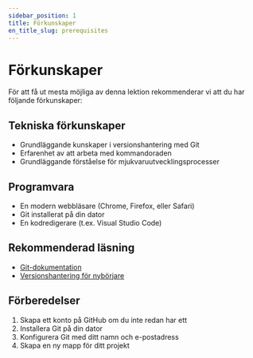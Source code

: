 ```yaml
---
sidebar_position: 1
title: Förkunskaper
en_title_slug: prerequisites
---
```


# Förkunskaper

För att få ut mesta möjliga av denna lektion rekommenderar vi att du har följande förkunskaper:

## Tekniska förkunskaper

- Grundläggande kunskaper i versionshantering med Git
- Erfarenhet av att arbeta med kommandoraden
- Grundläggande förståelse för mjukvaruutvecklingsprocesser

## Programvara

- En modern webbläsare (Chrome, Firefox, eller Safari)
- Git installerat på din dator
- En kodredigerare (t.ex. Visual Studio Code)

## Rekommenderad läsning

- [Git-dokumentation](https://git-scm.com/doc)
- [Versionshantering för nybörjare](https://example.com/version-control-basics)

## Förberedelser

1. Skapa ett konto på GitHub om du inte redan har ett
2. Installera Git på din dator
3. Konfigurera Git med ditt namn och e-postadress
4. Skapa en ny mapp för ditt projekt
